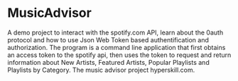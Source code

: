 # MusicAdvisor
A demo project to interact with the spotify.com API, learn about the 0auth protocol and how to use Json Web Token based authentification and authorization. The program is a command line application that first obtains an access token to the spotify api, then uses the token to request and return information about New Artists, Featured Artists, Popular Playlists and Playlists by Category. The music advisor project hyperskill.com.
